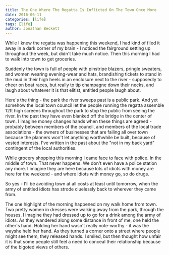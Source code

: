 ```yaml
---
title: The One Where The Regatta Is Inflicted On The Town Once More
date: 2016-06-11
categories: [life]
tags: [life]
author: Jonathan Beckett
---
```


While I knew the regatta was happening this weekend, I had kind of filed it away in a dark corner of my brain - I noticed the fairground setting up throughout the week, but didn't take much notice. Then this morning I had to walk into town to get groceries.

Suddenly the town is full of people with pinstripe blazers, pringle sweaters, and women wearing evening-wear and hats, brandishing tickets to stand in the mud in their high heels in an enclosure next to the river - supposedly to cheer on boat races, but really to tip champagne down their necks, and laugh about whatever it is that elitist, entitled people laugh about.

Here's the thing - the park the river sweeps past is a public park. And yet somehow the local town council let the people running the regatta assemble 12ft high screens throughout the park to stop the public from seeing the river. In the past they have even blanked off the bridge in the center of town. I imagine money changes hands when these things are agreed - probably between members of the council, and members of the local trade associations - the owners of businesses that are failing all over town because the planners won't let anything worthwhile be built, because of vested interests. I've written in the past about the "not in my back yard" contingent of the local authorities.

While grocery shopping this morning I came face to face with police. In the middle of town. That never happens. We don't even have a police station any more. I imagine they are here because lots of idiots with money are here for the weekend - and where idiots with money go, so do drugs.

So yes - I'll be avoiding town at all costs at least until tomorrow, when the army of entitled idiots has strode cluelessly back to wherever they came from.

The one highlight of the morning happened on my walk home from town. Two pretty women in dresses were walking away from the park, through the houses. I imagine they had dressed up to go for a drink among the army of idiots. As they wandered along some distance in front of me, one held the other's hand. Holding her hand wasn't really note-worthy - it was the wayshe held her hand. As they turned a corner onto a street where people might see them, they released hands. I smiled, but then thought how unfair it is that some people still feel a need to conceal their relationship because of the bigoted views of others.